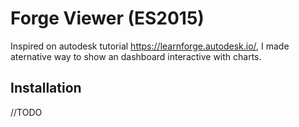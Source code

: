 # Forge Viewer (ES2015)

Inspired on autodesk tutorial https://learnforge.autodesk.io/, I made aternative way to show an dashboard interactive with charts.

## Installation

//TODO